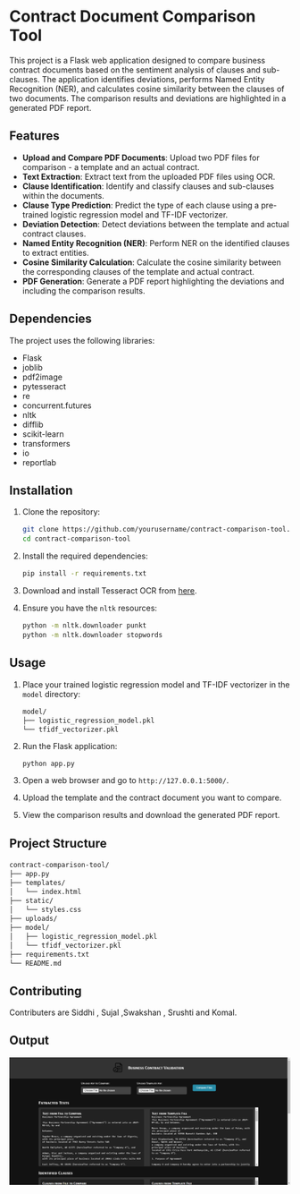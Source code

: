 # Contract Document Comparison Tool

This project is a Flask web application designed to compare business contract documents based on the sentiment analysis of clauses and sub-clauses. The application identifies deviations, performs Named Entity Recognition (NER), and calculates cosine similarity between the clauses of two documents. The comparison results and deviations are highlighted in a generated PDF report.

## Features

- **Upload and Compare PDF Documents**: Upload two PDF files for comparison - a template and an actual contract.
- **Text Extraction**: Extract text from the uploaded PDF files using OCR.
- **Clause Identification**: Identify and classify clauses and sub-clauses within the documents.
- **Clause Type Prediction**: Predict the type of each clause using a pre-trained logistic regression model and TF-IDF vectorizer.
- **Deviation Detection**: Detect deviations between the template and actual contract clauses.
- **Named Entity Recognition (NER)**: Perform NER on the identified clauses to extract entities.
- **Cosine Similarity Calculation**: Calculate the cosine similarity between the corresponding clauses of the template and actual contract.
- **PDF Generation**: Generate a PDF report highlighting the deviations and including the comparison results.

## Dependencies

The project uses the following libraries:

- Flask
- joblib
- pdf2image
- pytesseract
- re
- concurrent.futures
- nltk
- difflib
- scikit-learn
- transformers
- io
- reportlab

## Installation

1. Clone the repository:
   ```sh
   git clone https://github.com/yourusername/contract-comparison-tool.git
   cd contract-comparison-tool
   ```

2. Install the required dependencies:
   ```sh
   pip install -r requirements.txt
   ```

3. Download and install Tesseract OCR from [here](https://github.com/tesseract-ocr/tesseract).

4. Ensure you have the `nltk` resources:
   ```sh
   python -m nltk.downloader punkt
   python -m nltk.downloader stopwords
   ```

## Usage

1. Place your trained logistic regression model and TF-IDF vectorizer in the `model` directory:
   ```
   model/
   ├── logistic_regression_model.pkl
   └── tfidf_vectorizer.pkl
   ```

2. Run the Flask application:
   ```sh
   python app.py
   ```

3. Open a web browser and go to `http://127.0.0.1:5000/`.

4. Upload the template and the contract document you want to compare.

5. View the comparison results and download the generated PDF report.

## Project Structure

```
contract-comparison-tool/
├── app.py
├── templates/
│   └── index.html
├── static/
│   └── styles.css
├── uploads/
├── model/
│   ├── logistic_regression_model.pkl
│   └── tfidf_vectorizer.pkl
├── requirements.txt
└── README.md
```

## Contributing

Contributers are Siddhi , Sujal ,Swakshan , Srushti and Komal.

## Output

<img src="Output images/chrome_13ITueuxNu.png" alt="Clause Identification">

